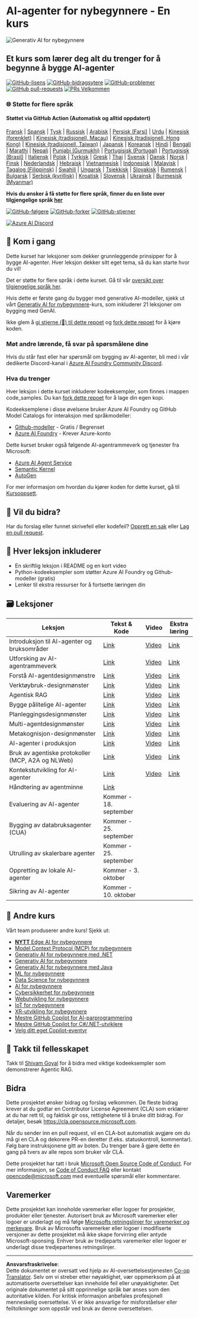 <!--
CO_OP_TRANSLATOR_METADATA:
{
  "original_hash": "0c6a7a65974383f8467bb6adf3d34bc5",
  "translation_date": "2025-09-29T21:09:20+00:00",
  "source_file": "README.md",
  "language_code": "no"
}
-->
# AI-agenter for nybegynnere - En kurs

![Generativ AI for nybegynnere](../../translated_images/repo-thumbnailv2.06f4a48036fde647f6ba4eb19f5651babe59bb30e972748afb349e47725d7601.no.png)

## Et kurs som lærer deg alt du trenger for å begynne å bygge AI-agenter

[![GitHub-lisens](https://img.shields.io/github/license/microsoft/ai-agents-for-beginners.svg)](https://github.com/microsoft/ai-agents-for-beginners/blob/master/LICENSE?WT.mc_id=academic-105485-koreyst)
[![GitHub-bidragsytere](https://img.shields.io/github/contributors/microsoft/ai-agents-for-beginners.svg)](https://GitHub.com/microsoft/ai-agents-for-beginners/graphs/contributors/?WT.mc_id=academic-105485-koreyst)
[![GitHub-problemer](https://img.shields.io/github/issues/microsoft/ai-agents-for-beginners.svg)](https://GitHub.com/microsoft/ai-agents-for-beginners/issues/?WT.mc_id=academic-105485-koreyst)
[![GitHub pull-requests](https://img.shields.io/github/issues-pr/microsoft/ai-agents-for-beginners.svg)](https://GitHub.com/microsoft/ai-agents-for-beginners/pulls/?WT.mc_id=academic-105485-koreyst)
[![PRs Velkommen](https://img.shields.io/badge/PRs-welcome-brightgreen.svg?style=flat-square)](http://makeapullrequest.com?WT.mc_id=academic-105485-koreyst)

### 🌐 Støtte for flere språk

#### Støttet via GitHub Action (Automatisk og alltid oppdatert)

[Fransk](../fr/README.md) | [Spansk](../es/README.md) | [Tysk](../de/README.md) | [Russisk](../ru/README.md) | [Arabisk](../ar/README.md) | [Persisk (Farsi)](../fa/README.md) | [Urdu](../ur/README.md) | [Kinesisk (forenklet)](../zh/README.md) | [Kinesisk (tradisjonell, Macau)](../mo/README.md) | [Kinesisk (tradisjonell, Hong Kong)](../hk/README.md) | [Kinesisk (tradisjonell, Taiwan)](../tw/README.md) | [Japansk](../ja/README.md) | [Koreansk](../ko/README.md) | [Hindi](../hi/README.md) | [Bengali](../bn/README.md) | [Marathi](../mr/README.md) | [Nepali](../ne/README.md) | [Punjabi (Gurmukhi)](../pa/README.md) | [Portugisisk (Portugal)](../pt/README.md) | [Portugisisk (Brasil)](../br/README.md) | [Italiensk](../it/README.md) | [Polsk](../pl/README.md) | [Tyrkisk](../tr/README.md) | [Gresk](../el/README.md) | [Thai](../th/README.md) | [Svensk](../sv/README.md) | [Dansk](../da/README.md) | [Norsk](./README.md) | [Finsk](../fi/README.md) | [Nederlandsk](../nl/README.md) | [Hebraisk](../he/README.md) | [Vietnamesisk](../vi/README.md) | [Indonesisk](../id/README.md) | [Malayisk](../ms/README.md) | [Tagalog (Filippinsk)](../tl/README.md) | [Swahili](../sw/README.md) | [Ungarsk](../hu/README.md) | [Tsjekkisk](../cs/README.md) | [Slovakisk](../sk/README.md) | [Rumensk](../ro/README.md) | [Bulgarsk](../bg/README.md) | [Serbisk (kyrillisk)](../sr/README.md) | [Kroatisk](../hr/README.md) | [Slovensk](../sl/README.md) | [Ukrainsk](../uk/README.md) | [Burmesisk (Myanmar)](../my/README.md)

**Hvis du ønsker å få støtte for flere språk, finner du en liste over tilgjengelige språk [her](https://github.com/Azure/co-op-translator/blob/main/getting_started/supported-languages.md)**

[![GitHub-følgere](https://img.shields.io/github/watchers/microsoft/ai-agents-for-beginners.svg?style=social&label=Watch)](https://GitHub.com/microsoft/ai-agents-for-beginners/watchers/?WT.mc_id=academic-105485-koreyst)
[![GitHub-forker](https://img.shields.io/github/forks/microsoft/ai-agents-for-beginners.svg?style=social&label=Fork)](https://GitHub.com/microsoft/ai-agents-for-beginners/network/?WT.mc_id=academic-105485-koreyst)
[![GitHub-stjerner](https://img.shields.io/github/stars/microsoft/ai-agents-for-beginners.svg?style=social&label=Star)](https://GitHub.com/microsoft/ai-agents-for-beginners/stargazers/?WT.mc_id=academic-105485-koreyst)

[![Azure AI Discord](https://dcbadge.limes.pink/api/server/kzRShWzttr)](https://discord.gg/kzRShWzttr)

## 🌱 Kom i gang

Dette kurset har leksjoner som dekker grunnleggende prinsipper for å bygge AI-agenter. Hver leksjon dekker sitt eget tema, så du kan starte hvor du vil!

Det er støtte for flere språk i dette kurset. Gå til vår [oversikt over tilgjengelige språk her](../..).

Hvis dette er første gang du bygger med generative AI-modeller, sjekk ut vårt [Generativ AI for nybegynnere](https://aka.ms/genai-beginners)-kurs, som inkluderer 21 leksjoner om bygging med GenAI.

Ikke glem å [gi stjerne (🌟) til dette repoet](https://docs.github.com/en/get-started/exploring-projects-on-github/saving-repositories-with-stars?WT.mc_id=academic-105485-koreyst) og [fork dette repoet](https://github.com/microsoft/ai-agents-for-beginners/fork) for å kjøre koden.

### Møt andre lærende, få svar på spørsmålene dine

Hvis du står fast eller har spørsmål om bygging av AI-agenter, bli med i vår dedikerte Discord-kanal i [Azure AI Foundry Community Discord](https://aka.ms/ai-agents/discord).

### Hva du trenger

Hver leksjon i dette kurset inkluderer kodeeksempler, som finnes i mappen code_samples. Du kan [fork dette repoet](https://github.com/microsoft/ai-agents-for-beginners/fork) for å lage din egen kopi.

Kodeeksemplene i disse øvelsene bruker Azure AI Foundry og GitHub Model Catalogs for interaksjon med språkmodeller:

- [Github-modeller](https://aka.ms/ai-agents-beginners/github-models) - Gratis / Begrenset
- [Azure AI Foundry](https://aka.ms/ai-agents-beginners/ai-foundry) - Krever Azure-konto

Dette kurset bruker også følgende AI-agentrammeverk og tjenester fra Microsoft:

- [Azure AI Agent Service](https://aka.ms/ai-agents-beginners/ai-agent-service)
- [Semantic Kernel](https://aka.ms/ai-agents-beginners/semantic-kernel)
- [AutoGen](https://aka.ms/ai-agents/autogen)

For mer informasjon om hvordan du kjører koden for dette kurset, gå til [Kursoppsett](./00-course-setup/README.md).

## 🙏 Vil du bidra?

Har du forslag eller funnet skrivefeil eller kodefeil? [Opprett en sak](https://github.com/microsoft/ai-agents-for-beginners/issues?WT.mc_id=academic-105485-koreyst) eller [Lag en pull request](https://github.com/microsoft/ai-agents-for-beginners/pulls?WT.mc_id=academic-105485-koreyst).

## 📂 Hver leksjon inkluderer

- En skriftlig leksjon i README og en kort video
- Python-kodeeksempler som støtter Azure AI Foundry og Github-modeller (gratis)
- Lenker til ekstra ressurser for å fortsette læringen din

## 🗃️ Leksjoner

| **Leksjon**                                  | **Tekst & Kode**                                  | **Video**                                                  | **Ekstra læring**                                                                     |
|----------------------------------------------|---------------------------------------------------|------------------------------------------------------------|---------------------------------------------------------------------------------------|
| Introduksjon til AI-agenter og bruksområder  | [Link](./01-intro-to-ai-agents/README.md)         | [Video](https://youtu.be/3zgm60bXmQk?si=z8QygFvYQv-9WtO1)  | [Link](https://aka.ms/ai-agents-beginners/collection?WT.mc_id=academic-105485-koreyst) |
| Utforsking av AI-agentrammeverk              | [Link](./02-explore-agentic-frameworks/README.md) | [Video](https://youtu.be/ODwF-EZo_O8?si=Vawth4hzVaHv-u0H)  | [Link](https://aka.ms/ai-agents-beginners/collection?WT.mc_id=academic-105485-koreyst) |
| Forstå AI-agentdesignmønstre                 | [Link](./03-agentic-design-patterns/README.md)    | [Video](https://youtu.be/m9lM8qqoOEA?si=BIzHwzstTPL8o9GF)  | [Link](https://aka.ms/ai-agents-beginners/collection?WT.mc_id=academic-105485-koreyst) |
| Verktøybruk-designmønster                   | [Link](./04-tool-use/README.md)                   | [Video](https://youtu.be/vieRiPRx-gI?si=2z6O2Xu2cu_Jz46N)  | [Link](https://aka.ms/ai-agents-beginners/collection?WT.mc_id=academic-105485-koreyst) |
| Agentisk RAG                                 | [Link](./05-agentic-rag/README.md)                | [Video](https://youtu.be/WcjAARvdL7I?si=gKPWsQpKiIlDH9A3)  | [Link](https://aka.ms/ai-agents-beginners/collection?WT.mc_id=academic-105485-koreyst) |
| Bygge pålitelige AI-agenter                  | [Link](./06-building-trustworthy-agents/README.md)| [Video](https://youtu.be/iZKkMEGBCUQ?si=jZjpiMnGFOE9L8OK ) | [Link](https://aka.ms/ai-agents-beginners/collection?WT.mc_id=academic-105485-koreyst) |
| Planleggingsdesignmønster                   | [Link](./07-planning-design/README.md)            | [Video](https://youtu.be/kPfJ2BrBCMY?si=6SC_iv_E5-mzucnC)  | [Link](https://aka.ms/ai-agents-beginners/collection?WT.mc_id=academic-105485-koreyst) |
| Multi-agentdesignmønster                    | [Link](./08-multi-agent/README.md)                | [Video](https://youtu.be/V6HpE9hZEx0?si=rMgDhEu7wXo2uo6g)  | [Link](https://aka.ms/ai-agents-beginners/collection?WT.mc_id=academic-105485-koreyst) |
| Metakognisjon-designmønster                 | [Link](./09-metacognition/README.md)              | [Video](https://youtu.be/His9R6gw6Ec?si=8gck6vvdSNCt6OcF)  | [Link](https://aka.ms/ai-agents-beginners/collection?WT.mc_id=academic-105485-koreyst) |
| AI-agenter i produksjon                     | [Link](./10-ai-agents-production/README.md)       | [Video](https://youtu.be/l4TP6IyJxmQ?si=31dnhexRo6yLRJDl)  | [Link](https://aka.ms/ai-agents-beginners/collection?WT.mc_id=academic-105485-koreyst) |
| Bruk av agentiske protokoller (MCP, A2A og NLWeb) | [Link](./11-agentic-protocols/README.md)          | [Video](https://youtu.be/X-Dh9R3Opn8)                                 | [Link](https://aka.ms/ai-agents-beginners/collection?WT.mc_id=academic-105485-koreyst) |
| Kontekstutvikling for AI-agenter             | [Link](./12-context-engineering/README.md)         | [Video](https://youtu.be/F5zqRV7gEag)                                 | [Link](https://aka.ms/ai-agents-beginners/collection?WT.mc_id=academic-105485-koreyst) |
| Håndtering av agentminne                     | [Link](./13-agent-memory/README.md)     |                                                            |                                                                                        |
| Evaluering av AI-agenter                     | Kommer - 18. september                              |                                                            |                                                                                        |
| Bygging av databruksagenter (CUA)            | Kommer - 25. september                              |                                                            |                                                                                        |
| Utrulling av skalerbare agenter              | Kommer - 25. september                              |                                                            |                                                                                        |
| Oppretting av lokale AI-agenter              | Kommer - 3. oktober                                 |                                                            |                                                                                        |
| Sikring av AI-agenter                        | Kommer - 10. oktober                                |                                                            |                                                                                        |

## 🎒 Andre kurs

Vårt team produserer andre kurs! Sjekk ut:

- [**NYTT** Edge AI for nybegynnere](https://github.com/microsoft/edgeai-for-beginners?WT.mc_id=academic-105485-koreyst)
- [Model Context Protocol (MCP) for nybegynnere](https://github.com/microsoft/mcp-for-beginners?WT.mc_id=academic-105485-koreyst)
- [Generativ AI for nybegynnere med .NET](https://github.com/microsoft/Generative-AI-for-beginners-dotnet?WT.mc_id=academic-105485-koreyst)
- [Generativ AI for nybegynnere](https://github.com/microsoft/generative-ai-for-beginners?WT.mc_id=academic-105485-koreyst)
- [Generativ AI for nybegynnere med Java](https://github.com/microsoft/generative-ai-for-beginners-java?WT.mc_id=academic-105485-koreyst)
- [ML for nybegynnere](https://aka.ms/ml-beginners?WT.mc_id=academic-105485-koreyst)
- [Data Science for nybegynnere](https://aka.ms/datascience-beginners?WT.mc_id=academic-105485-koreyst)
- [AI for nybegynnere](https://aka.ms/ai-beginners?WT.mc_id=academic-105485-koreyst)
- [Cybersikkerhet for nybegynnere](https://github.com/microsoft/Security-101??WT.mc_id=academic-96948-sayoung)
- [Webutvikling for nybegynnere](https://aka.ms/webdev-beginners?WT.mc_id=academic-105485-koreyst)
- [IoT for nybegynnere](https://aka.ms/iot-beginners?WT.mc_id=academic-105485-koreyst)
- [XR-utvikling for nybegynnere](https://github.com/microsoft/xr-development-for-beginners?WT.mc_id=academic-105485-koreyst)
- [Mestre GitHub Copilot for AI-parprogrammering](https://aka.ms/GitHubCopilotAI?WT.mc_id=academic-105485-koreyst)
- [Mestre GitHub Copilot for C#/.NET-utviklere](https://github.com/microsoft/mastering-github-copilot-for-dotnet-csharp-developers?WT.mc_id=academic-105485-koreyst)
- [Velg ditt eget Copilot-eventyr](https://github.com/microsoft/CopilotAdventures?WT.mc_id=academic-105485-koreyst)

## 🌟 Takk til fellesskapet

Takk til [Shivam Goyal](https://www.linkedin.com/in/shivam2003/) for å bidra med viktige kodeeksempler som demonstrerer Agentic RAG. 

## Bidra

Dette prosjektet ønsker bidrag og forslag velkommen. De fleste bidrag krever at du godtar en 
Contributor License Agreement (CLA) som erklærer at du har rett til, og faktisk gir oss, 
rettighetene til å bruke ditt bidrag. For detaljer, besøk <https://cla.opensource.microsoft.com>.

Når du sender inn en pull request, vil en CLA-bot automatisk avgjøre om du må gi en 
CLA og dekorere PR-en deretter (f.eks. statuskontroll, kommentar). Følg bare instruksjonene 
gitt av boten. Du trenger bare å gjøre dette én gang på tvers av alle repos som bruker vår CLA.

Dette prosjektet har tatt i bruk [Microsoft Open Source Code of Conduct](https://opensource.microsoft.com/codeofconduct/).
For mer informasjon, se [Code of Conduct FAQ](https://opensource.microsoft.com/codeofconduct/faq/) eller 
kontakt [opencode@microsoft.com](mailto:opencode@microsoft.com) med eventuelle spørsmål eller kommentarer.

## Varemerker

Dette prosjektet kan inneholde varemerker eller logoer for prosjekter, produkter eller tjenester. Autorisert bruk av Microsoft 
varemerker eller logoer er underlagt og må følge 
[Microsofts retningslinjer for varemerker og merkevare](https://www.microsoft.com/legal/intellectualproperty/trademarks/usage/general).
Bruk av Microsofts varemerker eller logoer i modifiserte versjoner av dette prosjektet må ikke skape forvirring eller antyde Microsoft-sponsing.
Enhver bruk av tredjeparts varemerker eller logoer er underlagt disse tredjepartenes retningslinjer.

---

**Ansvarsfraskrivelse**:  
Dette dokumentet er oversatt ved hjelp av AI-oversettelsestjenesten [Co-op Translator](https://github.com/Azure/co-op-translator). Selv om vi streber etter nøyaktighet, vær oppmerksom på at automatiserte oversettelser kan inneholde feil eller unøyaktigheter. Det originale dokumentet på sitt opprinnelige språk bør anses som den autoritative kilden. For kritisk informasjon anbefales profesjonell menneskelig oversettelse. Vi er ikke ansvarlige for misforståelser eller feiltolkninger som oppstår ved bruk av denne oversettelsen.